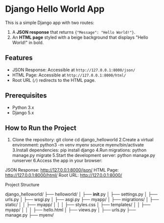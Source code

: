 # Django Hello World App

This is a simple Django app with two routes:
1. A **JSON response** that returns `{"Message": "Hello World!"}`.
2. An **HTML page** styled with a beige background that displays "Hello World!" in bold.

## Features
- JSON Response: Accessible at `http://127.0.0.1:8000/json/`
- HTML Page: Accessible at `http://127.0.0.1:8000/html/`
- Root URL (`/`) redirects to the HTML page.

## Prerequisites
- Python 3.x
- Django 5.x

## How to Run the Project
1. Clone the repository:
   git clone <your-repository-url>
   cd django_helloworld
2.Create a virtual environment:
  python3 -m venv myenv
  source myenv/bin/activate
3.Install dependencies:
  pip install django
4.Run migrations:
  python manage.py migrate
5.Start the development server:
  python manage.py runserver
6.Access the app in your browser:

JSON Response: http://127.0.0.1:8000/json/
HTML Page: http://127.0.0.1:8000/html/
Root URL: http://127.0.0.1:8000/


Project Structure

django_helloworld/
├── helloworld/
│   ├── __init__.py
│   ├── settings.py
│   ├── urls.py
│   ├── wsgi.py
│   ├── asgi.py
├── myapp/
│   ├── migrations/
│   ├── static/
│   │   ├── myapp/
│   │   │   ├── styles.css
│   ├── templates/
│   │   ├── myapp/
│   │   │   ├── hello.html
│   ├── views.py
│   ├── urls.py
├── manage.py
├── myenv/

